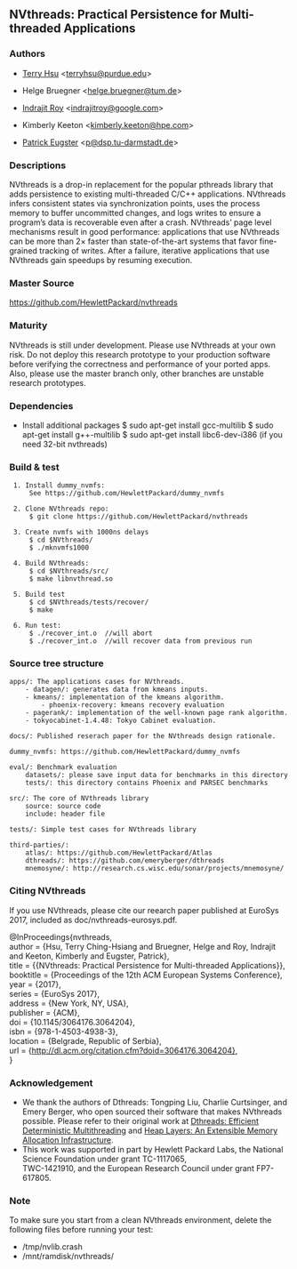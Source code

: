 NVthreads: Practical Persistence for Multi-threaded Applications
-------------------------------------------------------------------------------------


### Authors ###

- [Terry Hsu](http://www.cs.purdue.edu/homes/hsu62) <<terryhsu@purdue.edu>>

- Helge Bruegner <<helge.bruegner@tum.de>>

- [Indrajit Roy](http://www.indrajitroy.com) <<indrajitroy@google.com>>

- Kimberly Keeton <<kimberly.keeton@hpe.com>>

- [Patrick Eugster](https://www.cs.purdue.edu/homes/peugster/) <<p@dsp.tu-darmstadt.de>>


### Descriptions ###

NVthreads is a drop-in replacement for the popular pthreads library that adds persistence
to existing multi-threaded C/C++ applications. NVthreads infers consistent states via
synchronization points, uses the process memory to buffer uncommitted changes,
and logs writes to ensure a program’s data is recoverable even after a crash.
NVthreads’ page level mechanisms result in good performance: applications that use
NVthreads can be more than 2× faster than state-of-the-art systems that favor
fine-grained tracking of writes. After a failure, iterative applications that use NVthreads
gain speedups by resuming execution.


### Master Source  ###

https://github.com/HewlettPackard/nvthreads


### Maturity ###

NVthreads is still under development.  Please use NVthreads at your own risk. Do not deploy
this research prototype to your production software before verifying the correctness and
performance of your ported apps. Also, please use the master branch only, other branches
are unstable research prototypes.

### Dependencies ###

 - Install additional packages
     $ sudo apt-get install gcc-multilib
     $ sudo apt-get install g++-multilib
     $ sudo apt-get install libc6-dev-i386 (if you need 32-bit nvthreads)
     
### Build & test ###
     1. Install dummy_nvmfs: 
         See https://github.com/HewlettPackard/dummy_nvmfs
     
     2. Clone NVthreads repo:
         $ git clone https://github.com/HewlettPackard/nvthreads
     
     3. Create nvmfs with 1000ns delays
         $ cd $NVthreads/
         $ ./mknvmfs1000
     
     4. Build NVthreads:
         $ cd $NVthreads/src/
         $ make libnvthread.so

     5. Build test
         $ cd $NVthreads/tests/recover/
         $ make

     6. Run test:
         $ ./recover_int.o  //will abort
         $ ./recover_int.o  //will recover data from previous run
         
         
### Source tree structure ###
   
    apps/: The applications cases for NVthreads.
        - datagen/: generates data from kmeans inputs.
        - kmeans/: implementation of the kmeans algorithm.
            - phoenix-recovery: kmeans recovery evaluation
        - pagerank/: implementation of the well-known page rank algorithm.
        - tokyocabinet-1.4.48: Tokyo Cabinet evaluation.

    docs/: Published reserach paper for the NVthreads design rationale.

    dummy_nvmfs: https://github.com/HewlettPackard/dummy_nvmfs

    eval/: Benchmark evaluation
        datasets/: please save input data for benchmarks in this directory
        tests/: this directory contains Phoenix and PARSEC benchmarks

    src/: The core of NVthreads library
        source: source code 
        include: header file

    tests/: Simple test cases for NVthreads library
    
    third-parties/: 
        atlas/: https://github.com/HewlettPackard/Atlas
        dthreads/: https://github.com/emeryberger/dthreads
        mnemosyne/: http://research.cs.wisc.edu/sonar/projects/mnemosyne/


### Citing NVthreads ###

If you use NVthreads, please cite our reearch paper published at EuroSys 2017, included as doc/nvthreads-eurosys.pdf.

@InProceedings{nvthreads,   
author    = {Hsu, Terry Ching-Hsiang and Bruegner, Helge and Roy, Indrajit and Keeton, Kimberly and Eugster, Patrick},   
title     = {{NVthreads: Practical Persistence for Multi-threaded Applications}},   
booktitle = {Proceedings of the 12th ACM European Systems Conference},   
year      = {2017},   
series    = {EuroSys 2017},   
address   = {New York, NY, USA},   
publisher = {ACM},   
doi       = {10.1145/3064176.3064204},   
isbn      = {978-1-4503-4938-3},   
location  = {Belgrade, Republic of Serbia},   
url       = {http://dl.acm.org/citation.cfm?doid=3064176.3064204},   
}


### Acknowledgement ###
 - We thank the authors of Dthreads: Tongping Liu, Charlie Curtsinger, and Emery Berger, who open sourced their software that 
 makes NVthreads possible. Please refer to their original work at [Dthreads: Efficient Deterministic Multithreading](https://github.com/emeryberger/dthreads)
 and [Heap Layers: An Extensible Memory Allocation Infrastructure](https://github.com/emeryberger/Heap-Layers).
 - This work was supported in part by Hewlett Packard Labs, the National Science Foundation under grant TC-1117065,  
TWC-1421910, and the European Research Council under grant FP7-617805.

### Note ###

To make sure you start from a clean NVthreads environment, delete the following files before running your test:
       
 - /tmp/nvlib.crash
 - /mnt/ramdisk/nvthreads/


